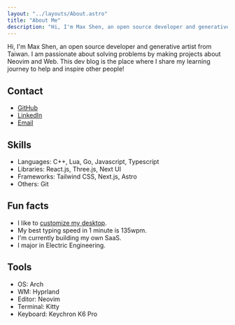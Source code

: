 ```yaml
---
layout: "../layouts/About.astro"
title: "About Me"
description: "Hi, I'm Max Shen, an open source developer and generative artist from Taiwan. I am passionate about solving problems by making projects about Neovim and Web. This dev blog is the place where I share my learning journey to help and inspire other people!"
---
```


Hi, I'm Max Shen, an open source developer and generative artist from Taiwan. I am passionate about solving problems by making projects about Neovim and Web. This dev blog is the place where I share my learning journey to help and inspire other people!

## Contact

- [GitHub](https://github.com/m4xshen)
- [LinkedIn](https://www.linkedin.com/in/m4xshen)
- [Email](mailto:m4xshen@gmail.com)

## Skills

- Languages: C++, Lua, Go, Javascript, Typescript
- Libraries: React.js, Three.js, Next UI
- Frameworks: Tailwind CSS, Next.js, Astro
- Others: Git

## Fun facts

- I like to [customize my desktop](https://github.com/m4xshen/dotfiles).
- My best typing speed in 1 minute is 135wpm.
- I'm currently building my own SaaS.
- I major in Electric Engineering.

## Tools

- OS: Arch
- WM: Hyprland
- Editor: Neovim
- Terminal: Kitty
- Keyboard: Keychron K6 Pro
